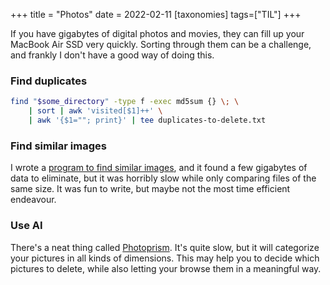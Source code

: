 +++
title = "Photos"
date = 2022-02-11
[taxonomies] 
tags=["TIL"]
+++

If you have gigabytes of digital photos and movies, they can fill up your MacBook Air SSD very quickly.
Sorting through them can be a challenge, and frankly I don't have a good way of doing this.

### Find duplicates

```bash
find "$some_directory" -type f -exec md5sum {} \; \
    | sort | awk 'visited[$1]++' \
    | awk '{$1=""; print}' | tee duplicates-to-delete.txt
```

### Find similar images

I wrote a [program to find similar images][thing], and it found a few gigabytes of data to eliminate, but it was horribly slow while only comparing files of the same size.
It was fun to write, but maybe not the most time efficient endeavour.

### Use AI

There's a neat thing called [Photoprism][photoprism].
It's quite slow, but it will categorize your pictures in all kinds of dimensions.
This may help you to decide which pictures to delete, while also letting your browse them in a meaningful way.

[photoprism]: https://github.com/photoprism/photoprism
[thing]: https://github.com/mlbright/find-similar-images
